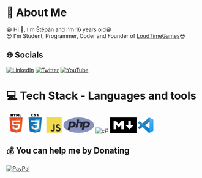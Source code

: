 # 💫 About Me
😀 Hi 👋, I'm Štěpán and I'm 16 years old😀<br>😎 I'm Student, Programmer, Coder and Founder of [LoudTimeGames](https://www.gamejolt.com/invite/LoudTimeGames)😎<br>


## 🌐 Socials
[![LinkedIn](https://img.shields.io/badge/LinkedIn-%230077B5.svg?logo=linkedin&logoColor=white)](https://linkedin.com/in/štěpán-hofmann-b3264b22b) [![Twitter](https://img.shields.io/badge/Twitter-%231DA1F2.svg?logo=Twitter&logoColor=white)](https://twitter.com/stepanhofmann26) [![YouTube](https://img.shields.io/badge/YouTube-%23FF0000.svg?logo=YouTube&logoColor=white)](https://youtube.com/@neonek2637) 

# 💻 Tech Stack - Languages and tools
<a href="https://www.w3.org/html/" target="_blank" rel="noreferrer"><img src="https://raw.githubusercontent.com/devicons/devicon/master/icons/html5/html5-original-wordmark.svg" alt="html5" width="50" height="50"/></a><a href="https://www.w3schools.com/css/" target="_blank" rel="noreferrer"><img src="https://raw.githubusercontent.com/devicons/devicon/master/icons/css3/css3-original-wordmark.svg" alt="css3" width="50" height="50"/></a>
<a href="https://developer.mozilla.org/en-US/docs/Web/JavaScript" target="_blank" rel="noreferrer"><img src="https://raw.githubusercontent.com/devicons/devicon/master/icons/javascript/javascript-original.svg" alt="javascript" width="41" height="41"/></a>&nbsp;<a target="_blank" rel="noreferrer"><img src="https://github.com/neonek26/testgraph2/blob/main/php-logo.png" alt="php" width="80" height="40"/></a>&nbsp;<a target="_blank" rel="noreferrer"><img src="https://seeklogo.com/images/C/c-sharp-c-logo-02F17714BA-seeklogo.com.png" alt="c#" width="50" height="50"/></a>&nbsp;<a target="_blank" rel="noreferrer"><img src="https://github.com/neonek26/testgraph2/blob/main/markdown_inte-1024x630.png" alt="markdown" width="70" height="40"/></a>&nbsp;<a target="_blank" rel="noreferrer"><img src="https://github.com/neonek26/testgraph2/blob/main/Visual_Studio_Code_1.35_icon.svg.png" alt="vscode" width="40" height="40"/></a>

  ## 💰 You can help me by Donating
  [![PayPal](https://img.shields.io/badge/PayPal-00457C?style=for-the-badge&logo=paypal&logoColor=white)](https://paypal.me/stepanhofmann) 

